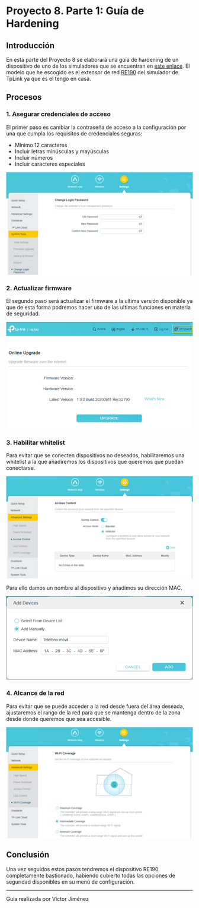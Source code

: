 # Proyecto 8. Parte 1: Guía de Hardening

## Introducción

En esta parte del Proyecto 8 se elaborará una guía de hardening de un dispositivo de uno de los simuladores que se encuentran en [este enlace](https://routersecurity.org/resources.php). El modelo que he escogido es el extensor de red [RE190](https://emulator.tp-link.com/re190-eu-v5/index.html#firmwareCloud) del simulador de TpLink ya que es el tengo en casa.

## Procesos

### 1. Asegurar credenciales de acceso

El primer paso es cambiar la contraseña de acceso a la configuración por una que cumpla los requisitos de credenciales seguras:

- Mínimo 12 caracteres
- Incluir letras minúsculas y mayúsculas
- Incluir números
- Incluir caracteres especiales

![5bb577bd26c195a59b3137393fcbf260.png](./img/5bb577bd26c195a59b3137393fcbf260.png)

### 2. Actualizar firmware

El segundo paso será actualizar el firmware a la ultima versión disponible ya que de esta forma podremos hacer uso de las ultimas funciones en materia de seguridad.

![5e57f5a27bf0486b0177a78ef773de81.png](./img/5e57f5a27bf0486b0177a78ef773de81.png)

![e21577b2f03e2ae389480cf5a1ae74f6.png](./img/e21577b2f03e2ae389480cf5a1ae74f6.png)

### 3. Habilitar whitelist

Para evitar que se conecten dispositivos no deseados, habilitaremos una whitelist a la que añadiremos los dispositivos que queremos que puedan conectarse.

![fa9e20e319d0b9e7fc2e13fc31676eb2.png](./img/fa9e20e319d0b9e7fc2e13fc31676eb2.png)

Para ello damos un nombre al dispositivo y añadimos su dirección MAC.

![1068e3d49659397a3e3a5044347e76b5.png](./img/1068e3d49659397a3e3a5044347e76b5.png)

### 4. Alcance de la red

Para evitar que se puede acceder a la red desde fuera del área deseada, ajustaremos el rango de la red para que se mantenga dentro de la zona desde donde queremos que sea accesible.

![7ad34511d4ccc60447843888a872ef72.png](./img/7ad34511d4ccc60447843888a872ef72.png)

## Conclusión

Una vez seguidos estos pasos tendremos el dispositivo RE190 completamente bastionado, habiendo cubierto todas las opciones de seguridad disponibles en su menú de configuración.

---

Guía realizada por Víctor Jiménez
